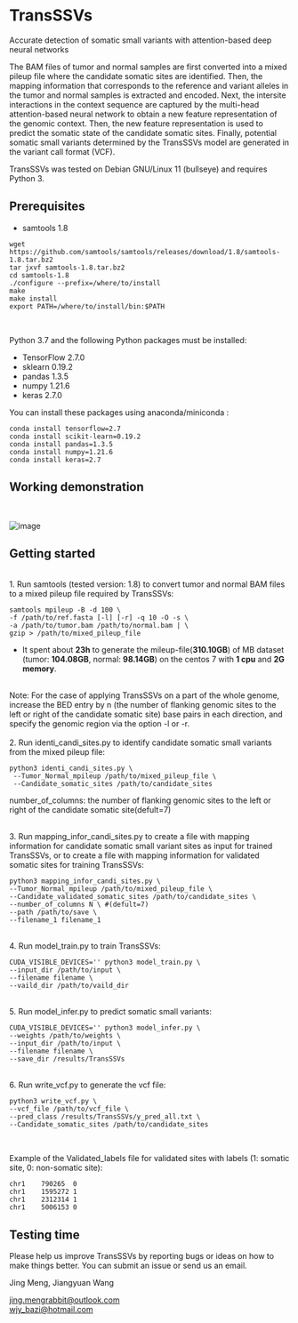 # TransSSVs

Accurate detection of somatic small variants with attention-based deep neural networks

The BAM files of tumor and normal samples are first converted into a mixed pileup file where the candidate somatic sites are identified. Then, the mapping information that corresponds to the reference and variant alleles in the tumor and normal samples is extracted and encoded. Next, the intersite interactions in the context sequence are captured by the multi-head attention-based neural network to obtain a new feature representation of the genomic context. Then, the new feature representation is used to predict the somatic state of the candidate somatic sites. Finally, potential somatic small variants determined by the TransSSVs model are generated in the variant call format (VCF).

TransSSVs was tested on Debian GNU/Linux 11 (bullseye) and requires Python 3.

Prerequisites
----------
+ samtools 1.8
```
wget https://github.com/samtools/samtools/releases/download/1.8/samtools-1.8.tar.bz2
tar jxvf samtools-1.8.tar.bz2
cd samtools-1.8
./configure --prefix=/where/to/install
make
make install
export PATH=/where/to/install/bin:$PATH

```
 <br>

Python 3.7 and the following Python packages must be installed:
+ TensorFlow 2.7.0 
+ sklearn 0.19.2
+ pandas 1.3.5
+ numpy 1.21.6
+ keras 2.7.0

You can install these packages using anaconda/miniconda :
```
conda install tensorflow=2.7
conda install scikit-learn=0.19.2
conda install pandas=1.3.5
conda install numpy=1.21.6
conda install keras=2.7
```

Working demonstration
----------
<br>

![image](https://github.com/jingmeng-bioinformatics/TransSSVs/assets/35085665/897c7b39-0dbe-4809-a7db-95e7a33b60cc)


Getting started
----------

<br>
1. Run samtools (tested version: 1.8) to convert tumor and normal BAM files to a mixed pileup file required by TransSSVs:

```
samtools mpileup -B -d 100 \
-f /path/to/ref.fasta [-l] [-r] -q 10 -O -s \
-a /path/to/tumor.bam /path/to/normal.bam | \
gzip > /path/to/mixed_pileup_file
```
+ It spent about __23h__ to generate the mileup-file(__310.10GB__) of MB dataset (tumor: __104.08GB__, normal: __98.14GB__) on the centos 7 with __1 cpu__ and __2G memory__.

<br>
Note: For the case of applying TransSSVs on a part of the whole genome, increase the BED entry by n (the number of flanking genomic sites to the left or right of the candidate somatic site) base pairs in each direction, and specify the genomic region via the option -l or -r.
<br>

<br>
2. Run identi_candi_sites.py to identify candidate somatic small variants from the mixed pileup file: 

```
python3 identi_candi_sites.py \
 --Tumor_Normal_mpileup /path/to/mixed_pileup_file \
 --Candidate_somatic_sites /path/to/candidate_sites 
```
number_of_columns: the number of flanking genomic sites to the left or right of the candidate somatic site(defult=7)

<br>
3. Run mapping_infor_candi_sites.py to create a file with mapping information for candidate somatic small variant sites as input for trained TransSSVs, or to create a file with mapping information for validated somatic sites for training TransSSVs:

```
python3 mapping_infor_candi_sites.py \
--Tumor_Normal_mpileup /path/to/mixed_pileup_file \
--Candidate_validated_somatic_sites /path/to/candidate_sites \
--number_of_columns N \ #(defult=7)
--path /path/to/save \
--filename_1 filename_1
```
<br>
4. Run model_train.py to train TransSSVs:

```
CUDA_VISIBLE_DEVICES='' python3 model_train.py \
--input_dir /path/to/input \
--filename filename \
--vaild_dir /path/to/vaild_dir
```
<br>
5. Run model_infer.py to predict somatic small variants:

```
CUDA_VISIBLE_DEVICES='' python3 model_infer.py \
--weights /path/to/weights \
--input_dir /path/to/input \
--filename filename \
--save_dir /results/TransSSVs
```

<br>
6. Run write_vcf.py to generate the vcf file:

```
python3 write_vcf.py \
--vcf_file /path/to/vcf_file \
--pred_class /results/TransSSVs/y_pred_all.txt \
--Candidate_somatic_sites /path/to/candidate_sites
```


<br>

Example of the Validated_labels file for validated sites with labels (1: somatic site, 0: non-somatic site):

```
chr1    790265  0
chr1    1595272 1
chr1    2312314 1
chr1    5006153 0
```

Testing time
----------






Please help us improve TransSSVs by reporting bugs or ideas on how to make things better. You can submit an issue or send us an email.<br>

Jing Meng, Jiangyuan Wang<br>

jing.mengrabbit@outlook.com<br>
wjy_bazi@hotmail.com<br>


